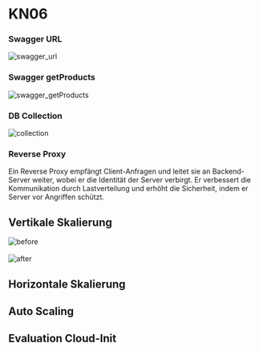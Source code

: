 # KN06

### Swagger URL
![swagger_url](https://github.com/user-attachments/assets/1adf039b-fe48-4372-8e16-6ea19804474d)

### Swagger getProducts
![swagger_getProducts](https://github.com/user-attachments/assets/8b9e3707-c2c3-4a1e-ba73-bbddfbb26cf6)

### DB Collection
![collection](https://github.com/user-attachments/assets/51795e5e-9bbb-4765-a7c7-94776fcc7860)

### Reverse Proxy
Ein Reverse Proxy empfängt Client-Anfragen und leitet sie an Backend-Server weiter, wobei er die Identität der Server verbirgt. Er verbessert die Kommunikation durch Lastverteilung und erhöht die Sicherheit, indem er Server vor Angriffen schützt.

## Vertikale Skalierung
![before ](https://github.com/user-attachments/assets/b568973f-678a-40a0-a169-3899916c1e0e)
<br></br>
![after](https://github.com/user-attachments/assets/6e1e03fb-7a14-43f8-a4bb-532e2b010deb)

## Horizontale Skalierung

## Auto Scaling

## Evaluation Cloud-Init
